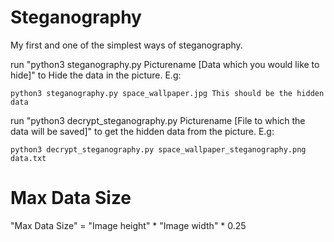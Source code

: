 # Steganography
My first and one of the simplest ways of steganography.

run "python3 steganography.py Picturename [Data which you would like to hide]" to Hide the data in the picture.
E.g: 
```
python3 steganography.py space_wallpaper.jpg This should be the hidden data
```

run "python3 decrypt_steganography.py Picturename [File to which the data will be saved]" to get the hidden data from the picture.
E.g: 
```
python3 decrypt_steganography.py space_wallpaper_steganography.png data.txt
```

# Max Data Size
"Max Data Size" = "Image height" * "Image width" * 0.25

